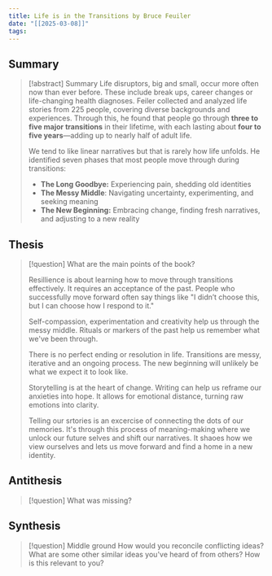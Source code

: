 ```yaml
---
title: Life is in the Transitions by Bruce Feuiler
date: "[[2025-03-08]]"
tags:
---
```

## Summary

> [!abstract] Summary
> Life disruptors, big and small, occur more often now than ever before. These include break ups, career changes or life-changing health diagnoses. Feiler collected and analyzed life stories from 225 people, covering diverse backgrounds and experiences. Through this, he found that people go through **three to five major transitions** in their lifetime, with each lasting about **four to five years**—adding up to nearly half of adult life.
> 
> We tend to like linear narratives but that is rarely how life unfolds.  He identified seven phases that most people move through during transitions: 
> - **The Long Goodbye:** Experiencing pain, shedding old identities
> - **The Messy Middle**: Navigating uncertainty, experimenting, and seeking meaning
> - **The New Beginning:** Embracing change, finding fresh narratives, and adjusting to a new reality

## Thesis

> [!question] What are the main points of the book?
> 
> Resillience is about learning how to move through transitions effectively. It requires an acceptance of the past. People who successfully move forward often say things like "I didn’t choose this, but I can choose how I respond to it."
>  
>  Self-compassion, experimentation and creativity help us through the messy middle. Rituals or markers of the past help us remember what we've been through. 
>  
>  There is no perfect ending or resolution in life. Transitions are messy, iterative and an ongoing process. The new beginning will unlikely be what we expect it to look like.
> 
> Storytelling is at the heart of change. Writing can help us reframe our anxieties into hope. It allows for emotional distance, turning raw emotions into clarity.
> 
> Telling our srtories is an excercise of connecting the dots of our memories. It's through this process of meaning-making where we unlock our future selves and shift our narratives. It shaoes how we view ourselves and lets us move forward and find a home in a new identity.


## Antithesis

> [!question] What was missing?
>   


## Synthesis

> [!question] Middle ground
> How would you reconcile conflicting ideas? What are some other similar ideas you've heard of from others? How is this relevant to you? 